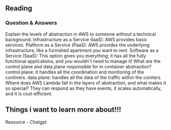 ## Reading 

### Question & Answers 

Explain the levels of abstraction in AWS to someone without a technical background.
Infrastructure as a Service (IaaS): AWS provides basic services.
Platform as a Service (PaaS): AWS provides the underlying infrastructure, like a furnished apartment you want to rent.
Software as a Service (SaaS): This option gives you everything; it has all the fully functional applications, and you wouldn't need to manage it!
What are the control plane and data plane responsible for in container abstraction?
control plane: It handles all the coordination and monitoring of the continers.
data plane: handles all the data of the traffic within the coniters.
Where does AWS Lambda fall in the layers of abstraction, and what makes it so special?
They can respond as they have events, it scales automatically, and it is cost-efficient.


## Things i want to learn more about!!!




 Resource - Chatgpt

